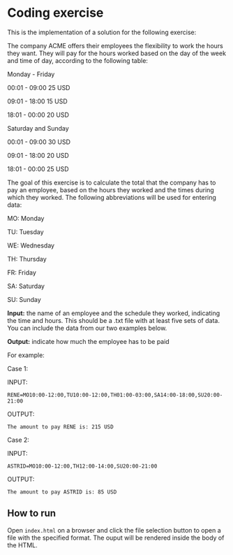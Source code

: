 # Coding exercise

This is the implementation of a solution for the following exercise:

The company ACME offers their employees the flexibility to work the hours they want. They will pay for the hours worked based on the day of the week and time of day, according to the following table:

Monday - Friday

00:01 - 09:00 25 USD

09:01 - 18:00 15 USD

18:01 - 00:00 20 USD

Saturday and Sunday

00:01 - 09:00 30 USD

09:01 - 18:00 20 USD

18:01 - 00:00 25 USD

The goal of this exercise is to calculate the total that the company has to pay an employee, based on the hours they worked and the times during which they worked. The following abbreviations will be used for entering data:

MO: Monday

TU: Tuesday

WE: Wednesday

TH: Thursday

FR: Friday

SA: Saturday

SU: Sunday

**Input:** the name of an employee and the schedule they worked, indicating the time and hours. This should be a .txt file with at least five sets of data. You can include the data from our two examples below.

**Output:** indicate how much the employee has to be paid

For example:

Case 1:

INPUT:

`RENE=MO10:00-12:00,TU10:00-12:00,TH01:00-03:00,SA14:00-18:00,SU20:00-21:00`

OUTPUT:

`The amount to pay RENE is: 215 USD`

Case 2:

INPUT:

`ASTRID=MO10:00-12:00,TH12:00-14:00,SU20:00-21:00`

OUTPUT:

`The amount to pay ASTRID is: 85 USD`

## How to run

Open `index.html` on a browser and click the file selection button to open a file with the specified format. The ouput will be rendered inside the body of the HTML.
